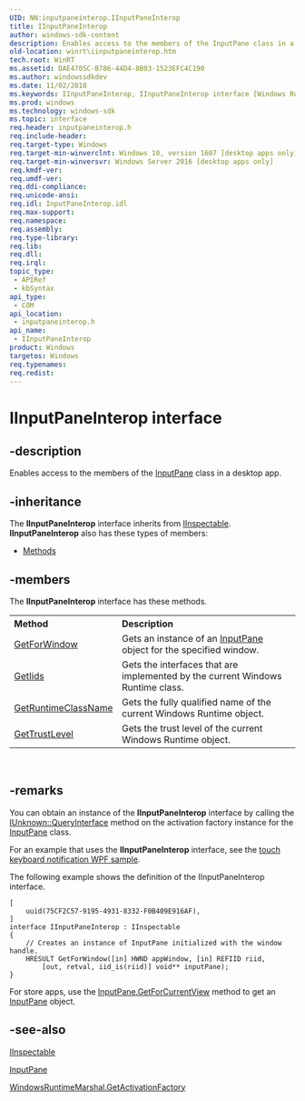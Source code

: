 ```yaml
---
UID: NN:inputpaneinterop.IInputPaneInterop
title: IInputPaneInterop
author: windows-sdk-content
description: Enables access to the members of the InputPane class in a desktop app.
old-location: winrt\iinputpaneinterop.htm
tech.root: WinRT
ms.assetid: DAE4705C-B786-44D4-8B03-1523EFC4C190
ms.author: windowssdkdev
ms.date: 11/02/2018
ms.keywords: IInputPaneInterop, IInputPaneInterop interface [Windows Runtime], IInputPaneInterop interface [Windows Runtime],described, inputpaneinterop/IInputPaneInterop, winrt.iinputpaneinterop
ms.prod: windows
ms.technology: windows-sdk
ms.topic: interface
req.header: inputpaneinterop.h
req.include-header: 
req.target-type: Windows
req.target-min-winverclnt: Windows 10, version 1607 [desktop apps only]
req.target-min-winversvr: Windows Server 2016 [desktop apps only]
req.kmdf-ver: 
req.umdf-ver: 
req.ddi-compliance: 
req.unicode-ansi: 
req.idl: InputPaneInterop.idl
req.max-support: 
req.namespace: 
req.assembly: 
req.type-library: 
req.lib: 
req.dll: 
req.irql: 
topic_type:
 - APIRef
 - kbSyntax
api_type:
 - COM
api_location:
 - inputpaneinterop.h
api_name:
 - IInputPaneInterop
product: Windows
targetos: Windows
req.typenames: 
req.redist: 
---
```


# IInputPaneInterop interface


## -description


Enables access to the members of the <a href="https://msdn.microsoft.com/d0a72cb8-a0b2-4c32-9719-79a9f6b7b96c">InputPane</a> class in a desktop app.  


## -inheritance

The <b xmlns:loc="http://microsoft.com/wdcml/l10n">IInputPaneInterop</b> interface inherits from <a href="https://msdn.microsoft.com/0657E51F-D4C0-46C6-927D-B01E54B6846C">IInspectable</a>. <b>IInputPaneInterop</b> also has these types of members:
<ul>
<li><a href="https://docs.microsoft.com/">Methods</a></li>
</ul>

## -members

The <b>IInputPaneInterop</b> interface has these methods.
<table class="members" id="memberListMethods">
<tr>
<th align="left" width="37%">Method</th>
<th align="left" width="63%">Description</th>
</tr>
<tr data="declared;">
<td align="left" width="37%">
<a href="https://msdn.microsoft.com/98A591F8-B85C-4400-9BA6-1B8F422C067B">GetForWindow</a>
</td>
<td align="left" width="63%">
Gets an instance of an <a href="https://msdn.microsoft.com/d0a72cb8-a0b2-4c32-9719-79a9f6b7b96c">InputPane</a> object for the specified window.

</td>
</tr>
<tr data="declared;">
<td align="left" width="37%">
<a href="https://msdn.microsoft.com/560094E6-3ED2-4BF3-85C7-07736ECBACC8">GetIids</a>
</td>
<td align="left" width="63%">
Gets the interfaces that are implemented by the current Windows Runtime class.

</td>
</tr>
<tr data="declared;">
<td align="left" width="37%">
<a href="https://msdn.microsoft.com/E0A0B56D-E676-46FD-873D-11309102DFFD">GetRuntimeClassName</a>
</td>
<td align="left" width="63%">
Gets the fully qualified name of the current Windows Runtime object.

</td>
</tr>
<tr data="declared;">
<td align="left" width="37%">
<a href="https://msdn.microsoft.com/E7E8AFD1-A8B7-4023-9F8B-573E0D2622F6">GetTrustLevel</a>
</td>
<td align="left" width="63%">
Gets the trust level of the current Windows Runtime object.

</td>
</tr>
</table> 


## -remarks



You can obtain an instance of the <b>IInputPaneInterop</b> interface by calling the <a href="https://msdn.microsoft.com/54d5ff80-18db-43f2-b636-f93ac053146d">IUnknown::QueryInterface</a> method on the activation factory instance for the <a href="https://msdn.microsoft.com/d0a72cb8-a0b2-4c32-9719-79a9f6b7b96c">InputPane</a> class.

 



For an example that uses the <b>IInputPaneInterop</b> interface, see the <a href="https://go.microsoft.com/fwlink/p/?linkid=837837">touch keyboard notification WPF sample</a>.

The following example shows the definition of the IInputPaneInterop interface.

<pre class="syntax" xml:space="preserve"><code>[
    uuid(75CF2C57-9195-4931-8332-F0B409E916AF),
]
interface IInputPaneInterop : IInspectable
{
    // Creates an instance of InputPane initialized with the window handle.
    HRESULT GetForWindow([in] HWND appWindow, [in] REFIID riid,
        [out, retval, iid_is(riid)] void** inputPane);
}
</code></pre>
For store apps, use the <a href="https://msdn.microsoft.com/7eda6937-7ee7-430a-b9f8-656fa7404873">InputPane.GetForCurrentView</a> method to get an <a href="https://msdn.microsoft.com/d0a72cb8-a0b2-4c32-9719-79a9f6b7b96c">InputPane</a> object.





## -see-also




<a href="https://msdn.microsoft.com/0657E51F-D4C0-46C6-927D-B01E54B6846C">IInspectable</a>



<a href="https://msdn.microsoft.com/d0a72cb8-a0b2-4c32-9719-79a9f6b7b96c">InputPane</a>



<a href="https://msdn.microsoft.com/library/Hh551827(v=VS.105).aspx">WindowsRuntimeMarshal.GetActivationFactory</a>
 

 

